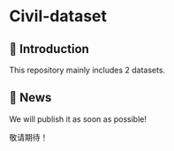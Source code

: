 # Civil-dataset

## 📖 Introduction
This repository mainly includes 2 datasets.

## 📢 News
We will publish it as soon as possible!

敬请期待！
